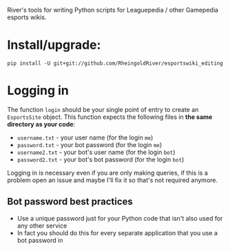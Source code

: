 River's tools for writing Python scripts for Leaguepedia / other Gamepedia esports wikis.

# Install/upgrade:
```
pip install -U git+git://github.com/RheingoldRiver/esportswiki_editing
```

# Logging in

The function `login` should be your single point of entry to create an `EsportsSite` object. This function expects the following files in **the same directory as your code**:
* `username.txt` - your user name (for the login `me`)
* `password.txt` - your bot password (for the login `me`)
* `username2.txt` - your bot's user name (for the login `bot`)
* `password2.txt` - your bot's bot password (for the login `bot`)

Logging in is necessary even if you are only making queries, if this is a problem open an issue and maybe I'll fix it so that's not required anymore.

## Bot password best practices
* Use a unique password just for your Python code that isn't also used for any other service
* In fact you should do this for every separate application that you use a bot password in